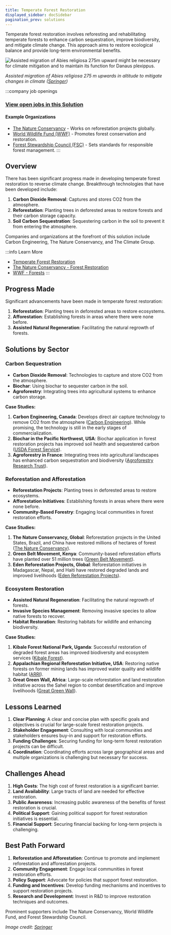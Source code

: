 ```yaml
---
title: Temperate Forest Restoration
displayed_sidebar: docSidebar
pagination_prev: solutions
---
```

Temperate forest restoration involves reforesting and rehabilitating temperate forests to enhance carbon sequestration, improve biodiversity, and mitigate climate change. This approach aims to restore ecological balance and provide long-term environmental benefits.

![Assisted migration of Abies religiosa 275m upward might be necessary for climate mitigation and to maintain its function for Danaus plexippus.](/../static/img/temperate-forest-restoration.webp)

*Assisted migration of Abies religiosa 275 m upwards in altitude to mitigate changes in climate ([Springer](https://link.springer.com/article/10.1007/s11056-015-9504-6))*

:::company job openings

### [View open jobs in this Solution](https://climatebase.org/jobs?l=&q=&drawdown_solutions=Temperate+Forest+Restoration)

#### Example Organizations

* [The Nature Conservancy](https://www.nature.org) - Works on reforestation projects globally.
* [World Wildlife Fund (WWF)](https://www.worldwildlife.org) - Promotes forest conservation and restoration.
* [Forest Stewardship Council (FSC)](https://www.fsc.org) - Sets standards for responsible forest management.
  :::

## Overview

There has been significant progress made in developing temperate forest restoration to reverse climate change. Breakthrough technologies that have been developed include:

1. **Carbon Dioxide Removal**: Captures and stores CO2 from the atmosphere.
2. **Reforestation**: Planting trees in deforested areas to restore forests and their carbon storage capacity.
3. **Soil Carbon Sequestration**: Sequestering carbon in the soil to prevent it from entering the atmosphere.

Companies and organizations at the forefront of this solution include Carbon Engineering, The Nature Conservancy, and The Climate Group.

:::info Learn More

* [Temperate Forest Restoration](https://www.fs.usda.gov/restoration/)
* [The Nature Conservancy - Forest Restoration](https://www.nature.org/en-us/what-we-do/our-insights/perspectives/forest-restoration/)
* [WWF - Forests](https://www.worldwildlife.org/initiatives/forests)
  :::

## Progress Made

Significant advancements have been made in temperate forest restoration:

1. **Reforestation**: Planting trees in deforested areas to restore ecosystems.
2. **Afforestation**: Establishing forests in areas where there were none before.
3. **Assisted Natural Regeneration**: Facilitating the natural regrowth of forests.

## Solutions by Sector

### Carbon Sequestration

* **Carbon Dioxide Removal**: Technologies to capture and store CO2 from the atmosphere.
* **Biochar**: Using biochar to sequester carbon in the soil.
* **Agroforestry**: Integrating trees into agricultural systems to enhance carbon storage.

**Case Studies:**

1. **Carbon Engineering, Canada**: Develops direct air capture technology to remove CO2 from the atmosphere ([Carbon Engineering](https://carbonengineering.com)). While promising, the technology is still in the early stages of commercialization.
2. **Biochar in the Pacific Northwest, USA**: Biochar application in forest restoration projects has improved soil health and sequestered carbon ([USDA Forest Service](https://www.fs.usda.gov/ccrc/topics/biochar)).
3. **Agroforestry in France**: Integrating trees into agricultural landscapes has enhanced carbon sequestration and biodiversity ([Agroforestry Research Trust](https://www.agroforestry.co.uk/)).

### Reforestation and Afforestation

* **Reforestation Projects**: Planting trees in deforested areas to restore ecosystems.
* **Afforestation Initiatives**: Establishing forests in areas where there were none before.
* **Community-Based Forestry**: Engaging local communities in forest restoration efforts.

**Case Studies:**

1. **The Nature Conservancy, Global**: Reforestation projects in the United States, Brazil, and China have restored millions of hectares of forest ([The Nature Conservancy](https://www.nature.org)).
2. **Green Belt Movement, Kenya**: Community-based reforestation efforts have planted over 51 million trees ([Green Belt Movement](https://www.greenbeltmovement.org/)).
3. **Eden Reforestation Projects, Global**: Reforestation initiatives in Madagascar, Nepal, and Haiti have restored degraded lands and improved livelihoods ([Eden Reforestation Projects](https://www.edenprojects.org/)).

### Ecosystem Restoration

* **Assisted Natural Regeneration**: Facilitating the natural regrowth of forests.
* **Invasive Species Management**: Removing invasive species to allow native forests to recover.
* **Habitat Restoration**: Restoring habitats for wildlife and enhancing biodiversity.

**Case Studies:**

1. **Kibale Forest National Park, Uganda**: Successful restoration of degraded forest areas has improved biodiversity and ecosystem services ([Kibale Forest](https://www.kibaleforestnationalpark.com/)).
2. **Appalachian Regional Reforestation Initiative, USA**: Restoring native forests on former mining lands has improved water quality and wildlife habitat ([ARRI](https://arri.osmre.gov/)).
3. **Great Green Wall, Africa**: Large-scale reforestation and land restoration initiative across the Sahel region to combat desertification and improve livelihoods ([Great Green Wall](https://www.greatgreenwall.org/)).

## Lessons Learned

1. **Clear Planning**: A clear and concise plan with specific goals and objectives is crucial for large-scale forest restoration projects.
2. **Stakeholder Engagement**: Consulting with local communities and stakeholders ensures buy-in and support for restoration efforts.
3. **Funding Challenges**: Securing funding for long-term forest restoration projects can be difficult.
4. **Coordination**: Coordinating efforts across large geographical areas and multiple organizations is challenging but necessary for success.

## Challenges Ahead

1. **High Costs**: The high cost of forest restoration is a significant barrier.
2. **Land Availability**: Large tracts of land are needed for effective restoration.
3. **Public Awareness**: Increasing public awareness of the benefits of forest restoration is crucial.
4. **Political Support**: Gaining political support for forest restoration initiatives is essential.
5. **Financial Support**: Securing financial backing for long-term projects is challenging.

## Best Path Forward

1. **Reforestation and Afforestation**: Continue to promote and implement reforestation and afforestation projects.
2. **Community Engagement**: Engage local communities in forest restoration efforts.
3. **Policy Support**: Advocate for policies that support forest restoration.
4. **Funding and Incentives**: Develop funding mechanisms and incentives to support restoration projects.
5. **Research and Development**: Invest in R&D to improve restoration techniques and outcomes.

Prominent supporters include The Nature Conservancy, World Wildlife Fund, and Forest Stewardship Council.

*Image credit: [Springer](https://link.springer.com/article/10.1007/s11056-015-9504-6)*